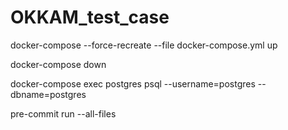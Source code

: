 # OKKAM_test_case

docker-compose --force-recreate --file docker-compose.yml up 

docker-compose down



docker-compose exec postgres psql --username=postgres --dbname=postgres

pre-commit run --all-files